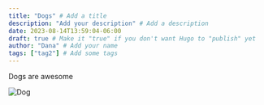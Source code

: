 ```yaml
---
title: "Dogs" # Add a title
description: "Add your description" # Add a description
date: 2023-08-14T13:59:04-06:00
draft: true # Make it "true" if you don't want Hugo to "publish" yet
author: "Dana" # Add your name
tags: ["tag2"] # Add some tags
---
```


Dogs are awesome

![Dog](/images/dog.jpg 'Dog')